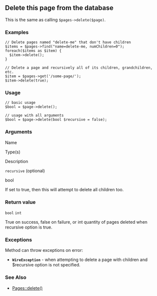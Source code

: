 Delete this page from the database
----------------------------------

This is the same as calling `$pages->delete($page)`.

### Examples

    // Delete pages named "delete-me" that don't have children
    $items = $pages->find("name=delete-me, numChildren=0");
    foreach($items as $item) {
      $item->delete();
    }

    // Delete a page and recursively all of its children, grandchildren, etc. 
    $item = $pages->get('/some-page/');
    $item->delete(true);

### Usage

    // basic usage
    $bool = $page->delete();
    
    // usage with all arguments
    $bool = $page->delete(bool $recursive = false);

### Arguments

Name

Type(s)

Description

`recursive` (optional)

bool

If set to true, then this will attempt to delete all children too.

### Return value

`bool` `int`

True on success, false on failure, or int quantity of pages deleted when recursive option is true.

### Exceptions

Method can throw exceptions on error:

*   **`WireException`** - when attempting to delete a page with children and $recursive option is not specified.
    

### See Also

*   [Pages::delete()](/api/ref/pages/delete/)

